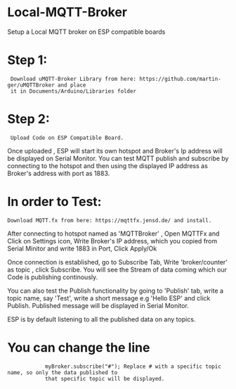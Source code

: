 # Local-MQTT-Broker
Setup a Local MQTT broker on ESP compatible boards

# Step 1:
     Download uMQTT-Broker Library from here: https://github.com/martin-ger/uMQTTBroker and place
     it in Documents/Arduino/Libraries folder
# Step 2: 
     Upload Code on ESP Compatible Board. 

Once uploaded , ESP will start its own hotspot and Broker's Ip address will be displayed on Serial Monitor. 
You can test MQTT publish and subscribe by connecting to the hotspot and then using the
displayed IP address as Broker's address with port as 1883. 

# In order to Test:
    Download MQTT.fx from here: https://mqttfx.jensd.de/ and install. 
  
  After connecting to hotspot named as 'MQTTBroker' , Open MQTTFx and Click on Settings icon, 
  Write Broker's IP address, which you copied from Serial Minitor and write 1883 in Port, Click Apply/Ok 
  
 Once connection is established, go to Subscribe Tab, Write 'broker/counter' as topic , click Subscribe. 
 You will see the Stream of data coming which our Code is publishing continously. 
 
 You can also test the Publish functionality by going to 'Publish' tab, write a topic name, say 'Test', write a short
 message e.g 'Hello ESP' and click Publish. 
 Published message will be displayed in Serial Monitor. 
 
 ESP is by default listening to all the published data on any topics. 
 # You can change the line
                myBroker.subscribe("#"); Replace # with a specific topic name, so only the data published to
                that specific topic will be displayed.  
